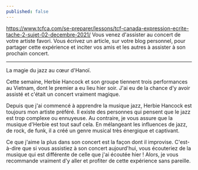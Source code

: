 ```yaml
---
published: false
---
```

https://www.tcfca.com/se-preparer/lessons/tcf-canada-expression-ecrite-tache-2-sujet-02-decembre-2021/
Vous venez d'assister au concert de votre artiste favori. Vous écrivez un article, sur votre blog personnel, pour partager cette expérience et inciter vos amis et les autres à assister à son prochain concert.

---
La magie du jazz au cœur d'Hanoï.

Cette semaine, Herbie Hancock et son groupe tiennent trois performances au Vietnam, dont le premier a eu lieu hier soir. J'ai eu de la chance d'y avoir assisté et c'était un concert vraiment magique.

Depuis que j'ai commencé à apprendre la musique jazz, Herbie Hancock est toujours mon artiste préféré. Il existe des personnes qui pensent que le jazz est trop complexe ou ennuyeuse. Au contraire, je vous assure que la musique d'Herbie est tout sauf cela. En mélangeant les influences de jazz, de rock, de funk, il a créé un genre musical très énergique et captivant.

Ce que j'aime la plus dans son concert est la façon dont il improvise. C'est-à-dire que si vous assistiez à son concert aujourd'hui, vous écouteriez de la musique qui est différente de celle que j'ai écoutée hier ! Alors, je vous recommande vraiment d'y aller et profiter de cette expérience sans pareille.